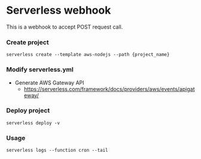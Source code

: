 # Serverless webhook

This is a webhook to accept POST request call.  
  
### Create project

```
serverless create --template aws-nodejs --path {project_name}
```

### Modify serverless.yml

- Generate AWS Gateway API
	- https://serverless.com/framework/docs/providers/aws/events/apigateway/

### Deploy project

```
serverless deploy -v
```

### Usage

```
serverless logs --function cron --tail
```
